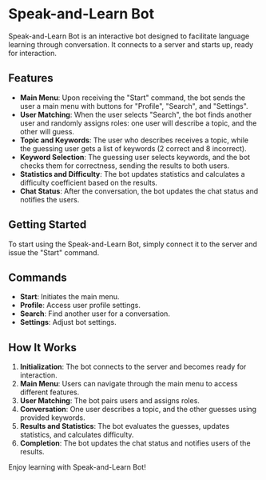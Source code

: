 # Speak-and-Learn Bot

Speak-and-Learn Bot is an interactive bot designed to facilitate language learning through conversation. It connects to a server and starts up, ready for interaction.

## Features

- **Main Menu**: Upon receiving the "Start" command, the bot sends the user a main menu with buttons for "Profile", "Search", and "Settings".
- **User Matching**: When the user selects "Search", the bot finds another user and randomly assigns roles: one user will describe a topic, and the other will guess.
- **Topic and Keywords**: The user who describes receives a topic, while the guessing user gets a list of keywords (2 correct and 8 incorrect).
- **Keyword Selection**: The guessing user selects keywords, and the bot checks them for correctness, sending the results to both users.
- **Statistics and Difficulty**: The bot updates statistics and calculates a difficulty coefficient based on the results.
- **Chat Status**: After the conversation, the bot updates the chat status and notifies the users.

## Getting Started

To start using the Speak-and-Learn Bot, simply connect it to the server and issue the "Start" command.

## Commands

- **Start**: Initiates the main menu.
- **Profile**: Access user profile settings.
- **Search**: Find another user for a conversation.
- **Settings**: Adjust bot settings.

## How It Works

1. **Initialization**: The bot connects to the server and becomes ready for interaction.
2. **Main Menu**: Users can navigate through the main menu to access different features.
3. **User Matching**: The bot pairs users and assigns roles.
4. **Conversation**: One user describes a topic, and the other guesses using provided keywords.
5. **Results and Statistics**: The bot evaluates the guesses, updates statistics, and calculates difficulty.
6. **Completion**: The bot updates the chat status and notifies users of the results.

Enjoy learning with Speak-and-Learn Bot!